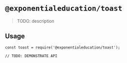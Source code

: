 # `@exponentialeducation/toast`

> TODO: description

## Usage

```
const toast = require('@exponentialeducation/toast');

// TODO: DEMONSTRATE API
```
